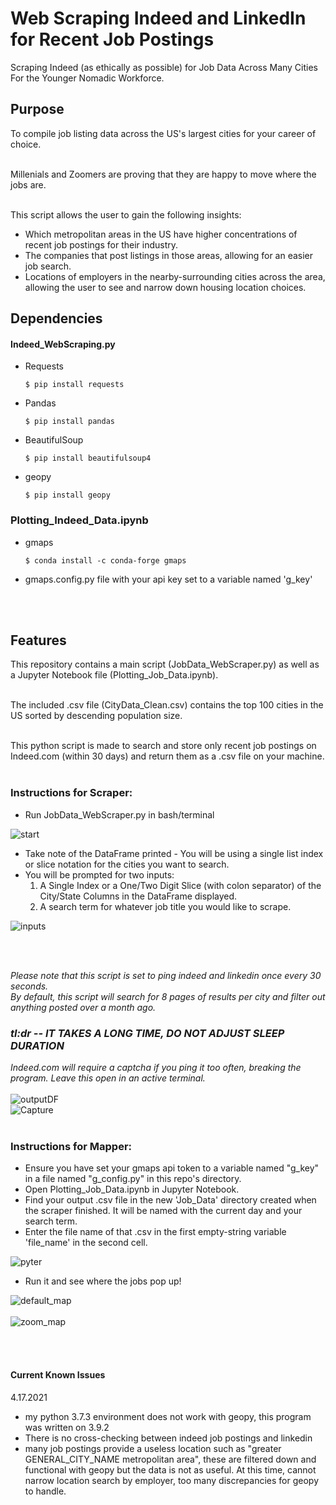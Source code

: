 # Web Scraping Indeed and LinkedIn for Recent Job Postings
Scraping Indeed (as ethically as possible) for Job Data Across Many Cities For the Younger Nomadic Workforce.


## Purpose
To compile job listing data across the US's largest cities for your career of choice.<br></br>

Millenials and Zoomers are proving that they are happy to move where the jobs are.<br></br>

This script allows the user to gain the following insights:
* Which metropolitan areas in the US have higher concentrations of recent job postings for their industry.
* The companies that post listings in those areas, allowing for an easier job search.
* Locations of employers in the nearby-surrounding cities across the area, allowing the user to see and narrow down housing location choices.


## Dependencies 
#### Indeed_WebScraping.py
* Requests
  ~~~~
  $ pip install requests
  ~~~~
* Pandas
  ~~~~
  $ pip install pandas
  ~~~~
* BeautifulSoup
  ~~~~
  $ pip install beautifulsoup4
  ~~~~
* geopy
  ~~~~
  $ pip install geopy
  ~~~~

### Plotting_Indeed_Data.ipynb
* gmaps
  ~~~~
  $ conda install -c conda-forge gmaps
  ~~~~
* gmaps.config.py file with your api key set to a variable named 'g_key'

<br></br>
## Features
This repository contains a main script (JobData_WebScraper.py) as well as a Jupyter Notebook file (Plotting_Job_Data.ipynb).<br></br>

The included .csv file (CityData_Clean.csv) contains the top 100 cities in the US sorted by descending population size.<br></br>


This python script is made to search and store only recent job postings on Indeed.com (within 30 days) and return them as a .csv file on your machine.<br></br>

### Instructions for Scraper:
* Run JobData_WebScraper.py in bash/terminal

![start](https://user-images.githubusercontent.com/14188580/115120316-82887080-9f72-11eb-8b2d-9c420387291e.PNG)

* Take note of the DataFrame printed - You will be using a single list index or slice notation for the cities you want to search.
* You will be prompted for two inputs:
  1. A Single Index or a One/Two Digit Slice (with colon separator) of the City/State Columns in the DataFrame displayed.
  2. A search term for whatever job title you would like to scrape.

![inputs](https://user-images.githubusercontent.com/14188580/115120324-887e5180-9f72-11eb-95e3-e4b99ded82e4.PNG)

<br></br>

*Please note that this script is set to ping indeed and linkedin once every 30 seconds.*<br>
*By default, this script will search for 8 pages of results per city and filter out anything posted over a month ago.*<br>
### *tl:dr -- IT TAKES A LONG TIME, DO NOT ADJUST SLEEP DURATION*<br>
*Indeed.com will require a captcha if you ping it too often, breaking the program. Leave this open in an active terminal.*
<br></br>
![outputDF](https://user-images.githubusercontent.com/14188580/114607521-43041080-9c62-11eb-95d3-0de4f5f9ee02.PNG)
</br>
![Capture](https://user-images.githubusercontent.com/14188580/117185367-602e8980-ad9f-11eb-943a-4a616541ce19.PNG)
<br></br>

### Instructions for Mapper:
* Ensure you have set your gmaps api token to a variable named "g_key" in a file named "g_config.py" in this repo's directory.
* Open Plotting_Job_Data.ipynb in Jupyter Notebook.
* Find your output .csv file in the new 'Job_Data' directory created when the scraper finished. It will be named with the current day and your search term.
* Enter the file name of that .csv in the first empty-string variable 'file_name' in the second cell.

![pyter](https://user-images.githubusercontent.com/14188580/114608636-827f2c80-9c63-11eb-8acf-073e63f80182.PNG)

* Run it and see where the jobs pop up!

![default_map](https://user-images.githubusercontent.com/14188580/115132139-2bf75280-9fc3-11eb-955c-b150abe2c4e3.PNG)<br></br>
![zoom_map](https://user-images.githubusercontent.com/14188580/115132140-30237000-9fc3-11eb-9abd-ad2eee3d5df7.PNG)




<br></br>
#### Current Known Issues
4.17.2021<br>
- my python 3.7.3 environment does not work with geopy, this program was written on 3.9.2
- There is no cross-checking between indeed job postings and linkedin
- many job postings provide a useless location such as "greater GENERAL_CITY_NAME metropolitan area", these are filtered down and functional with geopy but the data is not as useful. At this time, cannot narrow location search by employer, too many discrepancies for geopy to handle.

